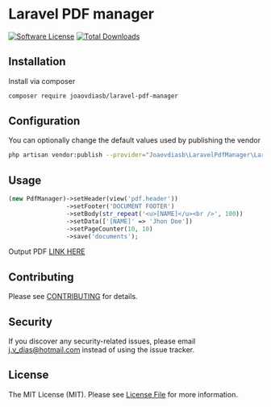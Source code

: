 # Laravel PDF manager

[![Software License](https://img.shields.io/badge/license-MIT-brightgreen.svg?style=flat-square)](LICENSE.md)
[![Total Downloads](https://img.shields.io/packagist/dt/joaovdiasb/laravel-pdf-manager.svg?style=flat-square)](https://packagist.org/packages/joaovdiasb/laravel-pdf-manager)


## Installation

Install via composer
```bash
composer require joaovdiasb/laravel-pdf-manager
```

## Configuration

You can optionally change the default values used by publishing the vendor
```bash
php artisan vendor:publish --provider="Joaovdiasb\LaravelPdfManager\LaravelPdfManagerServiceProvider"
```

## Usage

```php
(new PdfManager)->setHeader(view('pdf.header')) 
                ->setFooter('DOCUMENT FOOTER')
                ->setBody(str_repeat('<u>[NAME]</u><br />', 100))
                ->setData(['[NAME]' => 'Jhon Doe'])
                ->setPageCounter(10, 10)
                ->save('documents');
```

Output PDF <a href="https://github.com/joaovdiasb/laravel-pdf-manager/blob/master/assets/document-example.pdf" target="_blank">LINK HERE</a>

## Contributing

Please see [CONTRIBUTING](CONTRIBUTING.md) for details.


## Security

If you discover any security-related issues, please email j.v_dias@hotmail.com instead of using the issue tracker.


## License

The MIT License (MIT). Please see [License File](/LICENSE.md) for more information.